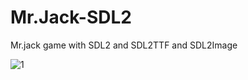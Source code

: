 # Mr.Jack-SDL2
Mr.jack game with SDL2 and SDL2TTF and SDL2Image

![1](https://github.com/k3rn3lpanicc/Cpp-Playground/tree/master/Missile%20motion)
